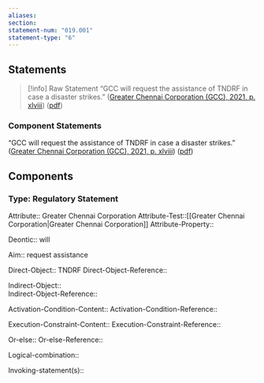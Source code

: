 ```yaml
---
aliases: 
section: 
statement-num: "019.001"
statement-type: "6"
---
```

## Statements 
> [!info] Raw Statement
> “GCC will request the assistance of TNDRF in case a disaster strikes.” ([Greater Chennai Corporation (GCC), 2021, p. xlviii](zotero://select/library/items/AZZSXLC8)) ([pdf](zotero://open-pdf/library/items/ZWDYK52D?page=48&annotation=DZXTWSPL)) 
> 

### Component Statements
“GCC will request the assistance of TNDRF in case a disaster strikes.” ([Greater Chennai Corporation (GCC), 2021, p. xlviii](zotero://select/library/items/AZZSXLC8)) ([pdf](zotero://open-pdf/library/items/ZWDYK52D?page=48&annotation=DZXTWSPL)) 
## Components
### Type: Regulatory Statement
Attribute:: Greater Chennai Corporation
Attribute-Test::[[Greater Chennai Corporation|Greater Chennai Corporation]]
Attribute-Property::

Deontic:: will

Aim:: request assistance

Direct-Object:: TNDRF
Direct-Object-Reference:: 

Indirect-Object::  
Indirect-Object-Reference:: 

Activation-Condition-Content::
Activation-Condition-Reference:: 

Execution-Constraint-Content::
Execution-Constraint-Reference:: 

Or-else::
Or-else-Reference:: 

Logical-combination::

Invoking-statement(s)::